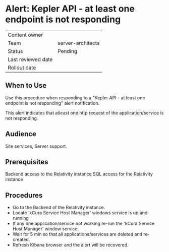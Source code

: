 # Alert: Kepler API - at least one endpoint is not responding

|||
|-|-|
|Content owner||
|Team|server-architects|
|Status|Pending|
|Last reviewed date||
|Rollout date||
## When to Use
Use this procedure when responding to a "Kepler API - at least one endpoint is not responding" alert notification.

This alert indicates that atleast one http request of the application/service is not responding.

## Audience
Site services, Server support.

## Prerequisites
Backend access to the Relativity instance
SQL access for the Relativity instance

## Procedures
- Go to the Backend of the Relativity instance.
- Locate 'kCura Service Host Manager' windows service is up and running
- If any one application/service not working re-run the 'kCura Service Host Manager' window service.
- Wait for 5 min so that all applications/services are deleted and re-created.
- Refresh Kibana browser and the alert will be recovered.